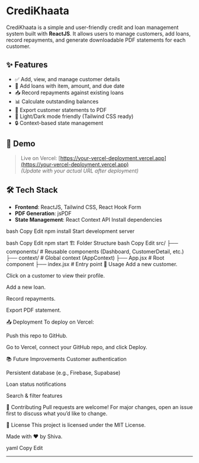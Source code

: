 # CrediKhaata

CrediKhaata is a simple and user-friendly credit and loan management system built with **ReactJS**. It allows users to manage customers, add loans, record repayments, and generate downloadable PDF statements for each customer.

## ✨ Features

- ✅ Add, view, and manage customer details
- 💸 Add loans with item, amount, and due date
- 📥 Record repayments against existing loans
- 📊 Calculate outstanding balances
- 📄 Export customer statements to PDF
- 🌙 Light/Dark mode friendly (Tailwind CSS ready)
- 🔒 Context-based state management

## 🚀 Demo

> Live on Vercel: [https://your-vercel-deployment.vercel.app](https://your-vercel-deployment.vercel.app)  
> _(Update with your actual URL after deployment)_

## 🛠️ Tech Stack

- **Frontend**: ReactJS, Tailwind CSS, React Hook Form
- **PDF Generation**: jsPDF
- **State Management**: React Context API
Install dependencies

bash
Copy
Edit
npm install
Start development server

bash
Copy
Edit
npm start
🏗 Folder Structure
bash
Copy
Edit
src/
├── components/         # Reusable components (Dashboard, CustomerDetail, etc.)
├── context/            # Global context (AppContext)
├── App.jsx             # Root component
├── index.jsx           # Entry point
🧪 Usage
Add a new customer.

Click on a customer to view their profile.

Add a new loan.

Record repayments.

Export PDF statement.

📤 Deployment
To deploy on Vercel:

Push this repo to GitHub.

Go to Vercel, connect your GitHub repo, and click Deploy.

📚 Future Improvements
Customer authentication

Persistent database (e.g., Firebase, Supabase)

Loan status notifications

Search & filter features

🙌 Contributing
Pull requests are welcome! For major changes, open an issue first to discuss what you’d like to change.

📝 License
This project is licensed under the MIT License.

Made with ❤️ by Shiva.

yaml
Copy
Edit

---




